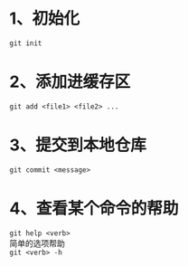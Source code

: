 
# 1、初始化
`git init`
# 2、添加进缓存区
`git add <file1> <file2> ...`
# 3、提交到本地仓库
`git commit <message>`
# 4、查看某个命令的帮助
`git help <verb>`   
简单的选项帮助   
`git <verb> -h`